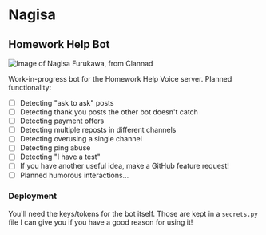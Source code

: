 # Nagisa
## Homework Help Bot

![Image of Nagisa Furukawa, from Clannad](https://pbs.twimg.com/media/B-iAh1gCYAA_SH5?format=jpg&name=900x900)

Work-in-progress bot for the Homework Help Voice server. Planned functionality:

 - [ ] Detecting "ask to ask" posts
 - [ ] Detecting thank you posts the other bot doesn't catch
 - [ ] Detecting payment offers
 - [ ] Detecting multiple reposts in different channels
 - [ ] Detecting overusing a single channel
 - [ ] Detecting ping abuse
 - [ ] Detecting "I have a test"
 - [ ] If you have another useful idea, make a GitHub feature request!
 - [ ] Planned humorous interactions...

### Deployment
You'll need the keys/tokens for the bot itself. Those are kept in a `secrets.py` file I can give you
if you have a good reason for using it!
